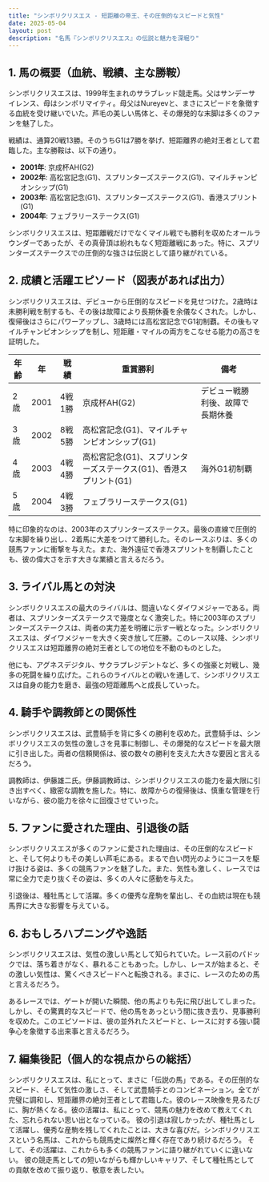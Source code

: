 ```yaml
---
title: "シンボリクリスエス - 短距離の帝王、その圧倒的なスピードと気性"
date: 2025-05-04
layout: post
description: "名馬『シンボリクリスエス』の伝説と魅力を深堀り"
---
```


## 1. 馬の概要（血統、戦績、主な勝鞍）

シンボリクリスエスは、1999年生まれのサラブレッド競走馬。父はサンデーサイレンス、母はシンボリマイティ。母父はNureyevと、まさにスピードを象徴する血統を受け継いでいた。芦毛の美しい馬体と、その爆発的な末脚は多くのファンを魅了した。

戦績は、通算20戦13勝。そのうちG1は7勝を挙げ、短距離界の絶対王者として君臨した。主な勝鞍は、以下の通り。

* **2001年**:  京成杯AH(G2)
* **2002年**:  高松宮記念(G1)、スプリンターズステークス(G1)、マイルチャンピオンシップ(G1)
* **2003年**:  高松宮記念(G1)、スプリンターズステークス(G1)、香港スプリント(G1)
* **2004年**:  フェブラリーステークス(G1)


シンボリクリスエスは、短距離戦だけでなくマイル戦でも勝利を収めたオールラウンダーであったが、その真骨頂は紛れもなく短距離戦にあった。特に、スプリンターズステークスでの圧倒的な強さは伝説として語り継がれている。


## 2. 成績と活躍エピソード（図表があれば出力）

シンボリクリスエスは、デビューから圧倒的なスピードを見せつけた。2歳時は未勝利戦を制するも、その後は故障により長期休養を余儀なくされた。しかし、復帰後はさらにパワーアップし、3歳時には高松宮記念でG1初制覇。その後もマイルチャンピオンシップを制し、短距離・マイルの両方をこなせる能力の高さを証明した。

| 年齢 | 年 | 戦績 | 重賞勝利 | 備考 |
|---|---|---|---|---|
| 2歳 | 2001 | 4戦1勝 | 京成杯AH(G2) | デビュー戦勝利後、故障で長期休養 |
| 3歳 | 2002 | 8戦5勝 | 高松宮記念(G1)、マイルチャンピオンシップ(G1) |  |
| 4歳 | 2003 | 4戦4勝 | 高松宮記念(G1)、スプリンターズステークス(G1)、香港スプリント(G1) | 海外G1初制覇 |
| 5歳 | 2004 | 4戦3勝 | フェブラリーステークス(G1) |  |


特に印象的なのは、2003年のスプリンターズステークス。最後の直線で圧倒的な末脚を繰り出し、2着馬に大差をつけて勝利した。そのレースぶりは、多くの競馬ファンに衝撃を与えた。また、海外遠征で香港スプリントを制覇したことも、彼の偉大さを示す大きな業績と言えるだろう。


## 3. ライバル馬との対決

シンボリクリスエスの最大のライバルは、間違いなくダイワメジャーである。両者は、スプリンターズステークスで幾度となく激突した。特に2003年のスプリンターズステークスは、両者の実力差を明確に示す一戦となった。シンボリクリスエスは、ダイワメジャーを大きく突き放して圧勝。このレース以降、シンボリクリスエスは短距離界の絶対王者としての地位を不動のものとした。

他にも、アグネスデジタル、サクラプレジデントなど、多くの強豪と対戦し、幾多の死闘を繰り広げた。これらのライバルとの戦いを通して、シンボリクリスエスは自身の能力を磨き、最強の短距離馬へと成長していった。


## 4. 騎手や調教師との関係性

シンボリクリスエスは、武豊騎手を背に多くの勝利を収めた。武豊騎手は、シンボリクリスエスの気性の激しさを見事に制御し、その爆発的なスピードを最大限に引き出した。両者の信頼関係は、彼の数々の勝利を支えた大きな要因と言えるだろう。

調教師は、伊藤雄二氏。伊藤調教師は、シンボリクリスエスの能力を最大限に引き出すべく、緻密な調教を施した。特に、故障からの復帰後は、慎重な管理を行いながら、彼の能力を徐々に回復させていった。


## 5. ファンに愛された理由、引退後の話

シンボリクリスエスが多くのファンに愛された理由は、その圧倒的なスピードと、そして何よりもその美しい芦毛にある。まるで白い閃光のようにコースを駆け抜ける姿は、多くの競馬ファンを魅了した。また、気性も激しく、レースでは常に全力で走り抜くその姿は、多くの人々に感動を与えた。

引退後は、種牡馬として活躍。多くの優秀な産駒を輩出し、その血統は現在も競馬界に大きな影響を与えている。


## 6. おもしろハプニングや逸話

シンボリクリスエスは、気性の激しい馬として知られていた。レース前のパドックでは、落ち着きがなく、暴れることもあった。しかし、レースが始まると、その激しい気性は、驚くべきスピードへと転換される。まさに、レースのための馬と言えるだろう。

あるレースでは、ゲートが開いた瞬間、他の馬よりも先に飛び出してしまった。しかし、その驚異的なスピードで、他の馬をあっという間に抜き去り、見事勝利を収めた。このエピソードは、彼の並外れたスピードと、レースに対する強い闘争心を象徴する出来事と言えるだろう。


## 7. 編集後記（個人的な視点からの総括）

シンボリクリスエスは、私にとって、まさに「伝説の馬」である。その圧倒的なスピード、そして気性の激しさ、そして武豊騎手とのコンビネーション。全てが完璧に調和し、短距離界の絶対王者として君臨した。彼のレース映像を見るたびに、胸が熱くなる。彼の活躍は、私にとって、競馬の魅力を改めて教えてくれた、忘れられない思い出となっている。  彼の引退は寂しかったが、種牡馬として活躍し、優秀な産駒を残してくれたことは、大きな喜びだ。シンボリクリスエスという名馬は、これからも競馬史に燦然と輝く存在であり続けるだろう。  そして、その活躍は、これからも多くの競馬ファンに語り継がれていくに違いない。  彼の競走馬としての短いながらも輝かしいキャリア、そして種牡馬としての貢献を改めて振り返り、敬意を表したい。
